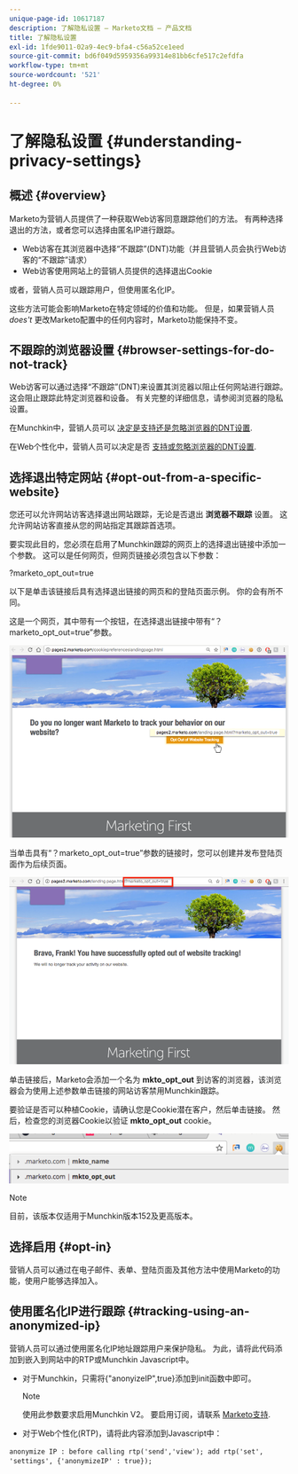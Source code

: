 ```yaml
---
unique-page-id: 10617187
description: 了解隐私设置 — Marketo文档 — 产品文档
title: 了解隐私设置
exl-id: 1fde9011-02a9-4ec9-bfa4-c56a52ce1eed
source-git-commit: bd6f049d5959356a99314e81bb6cfe517c2efdfa
workflow-type: tm+mt
source-wordcount: '521'
ht-degree: 0%

---
```


# 了解隐私设置 {#understanding-privacy-settings}

## 概述 {#overview}

Marketo为营销人员提供了一种获取Web访客同意跟踪他们的方法。 有两种选择退出的方法，或者您可以选择由匿名IP进行跟踪。

* Web访客在其浏览器中选择“不跟踪”(DNT)功能（并且营销人员会执行Web访客的“不跟踪”请求）
* Web访客使用网站上的营销人员提供的选择退出Cookie

或者，营销人员可以跟踪用户，但使用匿名化IP。

这些方法可能会影响Marketo在特定领域的价值和功能。 但是，如果营销人员 *does&#39;t* 更改Marketo配置中的任何内容时，Marketo功能保持不变。

## 不跟踪的浏览器设置 {#browser-settings-for-do-not-track}

Web访客可以通过选择“不跟踪”(DNT)来设置其浏览器以阻止任何网站进行跟踪。 这会阻止跟踪此特定浏览器和设备。 有关完整的详细信息，请参阅浏览器的隐私设置。

在Munchkin中，营销人员可以 [决定是支持还是忽略浏览器的DNT设置](/help/marketo/product-docs/administration/settings/edit-do-not-track-browser-support-settings.md).

在Web个性化中，营销人员可以决定是否 [支持或忽略浏览器的DNT设置](/help/marketo/product-docs/web-personalization/getting-started/setting-web-personalization-to-do-not-track.md).

## 选择退出特定网站 {#opt-out-from-a-specific-website}

您还可以允许网站访客选择退出网站跟踪，无论是否退出 **浏览器不跟踪** 设置。 这允许网站访客直接从您的网站指定其跟踪首选项。

要实现此目的，您必须在启用了Munchkin跟踪的网页上的选择退出链接中添加一个参数。 这可以是任何网页，但网页链接必须包含以下参数：

?marketo_opt_out=true

以下是单击该链接后具有选择退出链接的网页和的登陆页面示例。 你的会有所不同。

这是一个网页，其中带有一个按钮，在选择退出链接中带有“？marketo_opt_out=true”参数。

![](assets/understanding-privacy-settings-1.png)

当单击具有“？marketo_opt_out=true”参数的链接时，您可以创建并发布登陆页面作为后续页面。

![](assets/understanding-privacy-settings-2.png)

单击链接后，Marketo会添加一个名为 **mkto_opt_out** 到访客的浏览器，该浏览器会为使用上述参数单击链接的网站访客禁用Munchkin跟踪。

要验证是否可以种植Cookie，请确认您是Cookie潜在客户，然后单击链接。 然后，检查您的浏览器Cookie以验证 **mkto_opt_out** cookie。

![](assets/understanding-privacy-settings-3.png)

>[!NOTE]
>
>目前，该版本仅适用于Munchkin版本152及更高版本。

## 选择启用 {#opt-in}

营销人员可以通过在电子邮件、表单、登陆页面及其他方法中使用Marketo的功能，使用户能够选择加入。

## 使用匿名化IP进行跟踪 {#tracking-using-an-anonymized-ip}

营销人员可以通过使用匿名化IP地址跟踪用户来保护隐私。 为此，请将此代码添加到嵌入到网站中的RTP或Munchkin Javascript中。

* 对于Munchkin，只需将{&quot;anonyizeIP&quot;,true}添加到init函数中即可。

   >[!NOTE]
   >
   >使用此参数要求启用Munchkin V2。 要启用订阅，请联系 [Marketo支持](https://nation.marketo.com/community/support_solutions).

* 对于Web个性化(RTP)，请将此内容添加到Javascript中：

`anonymize IP : before calling rtp('send','view'); add rtp('set', 'settings', {'anonymizeIP' : true});`
